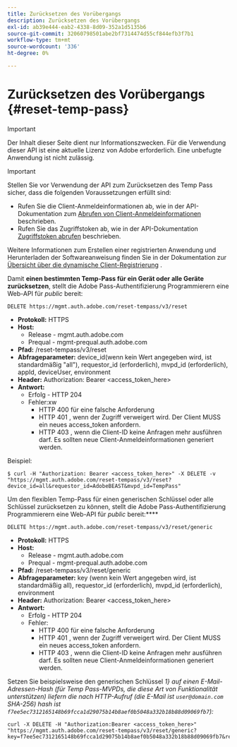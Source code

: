 ```yaml
---
title: Zurücksetzen des Vorübergangs
description: Zurücksetzen des Vorübergangs
exl-id: ab39e444-eab2-4338-8d09-352a1d5135b6
source-git-commit: 32060798501abe2bf7314474d55cf844efb3f7b1
workflow-type: tm+mt
source-wordcount: '336'
ht-degree: 0%

---
```



# Zurücksetzen des Vorübergangs {#reset-temp-pass}

>[!IMPORTANT]
>
> Der Inhalt dieser Seite dient nur Informationszwecken. Für die Verwendung dieser API ist eine aktuelle Lizenz von Adobe erforderlich. Eine unbefugte Anwendung ist nicht zulässig.

>[!IMPORTANT]
>
> Stellen Sie vor Verwendung der API zum Zurücksetzen des Temp Pass sicher, dass die folgenden Voraussetzungen erfüllt sind:
>
> * Rufen Sie die Client-Anmeldeinformationen ab, wie in der API-Dokumentation zum [Abrufen von Client-Anmeldeinformationen](./dcr-api/apis/dynamic-client-registration-apis-retrieve-client-credentials.md) beschrieben.
> * Rufen Sie das Zugriffstoken ab, wie in der API-Dokumentation [Zugriffstoken abrufen](./dcr-api/apis/dynamic-client-registration-apis-retrieve-access-token.md) beschrieben.
>
> Weitere Informationen zum Erstellen einer registrierten Anwendung und Herunterladen der Softwareanweisung finden Sie in der Dokumentation zur [Übersicht über die dynamische Client-Registrierung](./dcr-api/dynamic-client-registration-overview.md) .

Damit **einen bestimmten Temp-Pass für ein Gerät oder alle Geräte zurücksetzen**, stellt die Adobe Pass-Authentifizierung Programmierern eine Web-API für *public* bereit:

```url
DELETE https://mgmt.auth.adobe.com/reset-tempass/v3/reset
```

* **Protokoll:** HTTPS
* **Host:**
   * Release - mgmt.auth.adobe.com
   * Prequal - mgmt-prequal.auth.adobe.com
* **Pfad:** /reset-tempass/v3/reset
* **Abfrageparameter:** device_id(wenn kein Wert angegeben wird, ist standardmäßig &quot;all&quot;), requestor_id (erforderlich), mvpd_id (erforderlich), appId, deviceUser, environment
* **Header:** Authorization: Bearer &lt;access_token_here>
* **Antwort:**
   * Erfolg - HTTP 204
   * Fehler:xw
      * HTTP 400 für eine falsche Anforderung
      * HTTP 401 , wenn der Zugriff verweigert wird. Der Client MUSS ein neues access_token anfordern.
      * HTTP 403 , wenn die Client-ID keine Anfragen mehr ausführen darf. Es sollten neue Client-Anmeldeinformationen generiert werden.


Beispiel:

```curl
$ curl -H "Authorization: Bearer <access_token_here>" -X DELETE -v "https://mgmt.auth.adobe.com/reset-tempass/v3/reset?device_id=all&requestor_id=AdobeBEAST&mvpd_id=TempPass"
```

Um den flexiblen Temp-Pass für einen generischen Schlüssel oder alle Schlüssel zurücksetzen zu können, stellt die Adobe Pass-Authentifizierung Programmierern eine Web-API für *public* bereit:****

```url
DELETE https://mgmt.auth.adobe.com/reset-tempass/v3/reset/generic
```

* **Protokoll:** HTTPS
* **Host:**
   * Release - mgmt.auth.adobe.com
   * Prequal - mgmt-prequal.auth.adobe.com
* **Pfad:** /reset-tempass/v3/reset/generic
* **Abfrageparameter:** key (wenn kein Wert angegeben wird, ist standardmäßig all), requestor_id (erforderlich), mvpd_id (erforderlich), environment
* **Header:** Authorization: Bearer &lt;access_token_here>
* **Antwort:**
   * Erfolg - HTTP 204
   * Fehler:
      * HTTP 400 für eine falsche Anforderung
      * HTTP 401 , wenn der Zugriff verweigert wird. Der Client MUSS ein neues access_token anfordern.
      * HTTP 403 , wenn die Client-ID keine Anfragen mehr ausführen darf. Es sollten neue Client-Anmeldeinformationen generiert werden.


Setzen Sie beispielsweise den generischen Schlüssel *1} auf einen E-Mail-Adressen-Hash (für
Temp Pass-MVPDs, die diese Art von Funktionalität unterstützen) liefern die
nach HTTP-Aufruf (die E-Mail ist `user@domain.com` SHA-256)
hash ist `f7ee5ec7312165148b69fcca1d29075b14b8aef0b5048a332b18b88d09069fb7`):*

```curl
curl -X DELETE -H "Authorization:Bearer <access_token_here>"
"https://mgmt.auth.adobe.com/reset-tempass/v3/reset/generic?key=f7ee5ec7312165148b69fcca1d29075b14b8aef0b5048a332b18b88d09069fb7&requestor_id=REF&mvpd_id=TempPassREF"
```
